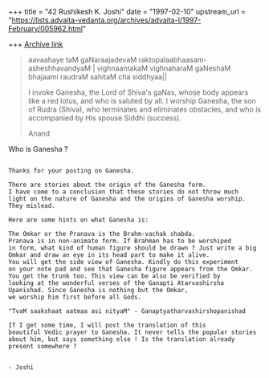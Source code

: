 +++
title = "42 Rushikesh K. Joshi"
date = "1997-02-10"
upstream_url = "https://lists.advaita-vedanta.org/archives/advaita-l/1997-February/005962.html"

+++
[Archive link](https://lists.advaita-vedanta.org/archives/advaita-l/1997-February/005962.html)

>
>    aavaahaye taM gaNaraajadevaM raktopalaabhaasam-asheshhavandyaM |
>    vighnaantakaM vighnaharaM gaNeshaM bhajaami raudraM sahitaM cha siddhyaa||
>
>    I invoke Ganesha, the Lord of Shiva's gaNas, whose body appears like
>    a red lotus, and who is saluted by all.  I worship Ganesha, the son of
>    Rudra (Shiva), who terminates and eliminates obstacles, and who is
>    accompanied by His spouse Siddhi (success).
>
>
>   Anand


Who is Ganesha ?
~~~~~~~~~~~~~~~~

Thanks for your posting on Ganesha.

There are stories about the origin of the Ganesha form.
I have come to a conclusion that these stories do not throw much
light on the nature of Ganesha and the origins of Ganesha worship.
They mislead.

Here are some hints on what Ganesha is:

The Omkar or the Pranava is the Brahm-vachak shabda.
Pranava is in non-animate form. If Brahman has to be worshiped
in form, what kind of human figure should be drawn ? Just write a big
Omkar and draw an eye in its head part to make it alive.
You will get the side view of Ganesha. Kindly do this experiment
on your note pad and see that Ganesha figure appears from the Omkar.
You get the trunk too. This view can be also be verified by
looking at the wonderful verses of the Ganapti Atarvashirsha
Upanishad. Since Ganesha is nothing but the Omkar,
we worship him first before all Gods.

"TvaM saakshaat aatmaa asi nityaM" - Ganaptyatharvashirshopanishad

If I get some time, I will post the translation of this
beautiful Vedic prayer to Ganesha. It never tells the popular stories
about him, but says something else ! Is the translation already
present somewhere ?


- Joshi

